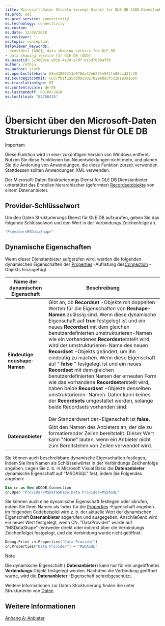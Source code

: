 ```yaml
---
title: Microsoft-Daten Strukturierungs Dienst für OLE DB (ADO-Dienstanbieter) | Microsoft-Dokumentation
ms.prod: sql
ms.prod_service: connectivity
ms.technology: connectivity
ms.custom: ''
ms.date: 11/08/2018
ms.reviewer: ''
ms.topic: conceptual
helpviewer_keywords:
- providers [ADO], data shaping service for OLE DB
- data shaping service for OLE DB [ADO]
ms.assetid: 523009ce-e01b-4e2d-a7df-816d7688aff0
author: rothja
ms.author: jroth
ms.openlocfilehash: 68ed3899311d970da47e627fe844fe05ccd37c78
ms.sourcegitcommit: 6037fb1f1a5ddd933017029eda5f5c281939100c
ms.translationtype: MT
ms.contentlocale: de-DE
ms.lasthandoff: 05/04/2020
ms.locfileid: "82758476"
---
```

# <a name="microsoft-data-shaping-service-for-ole-db-overview"></a>Übersicht über den Microsoft-Daten Strukturierungs Dienst für OLE DB
> [!IMPORTANT]
>  Diese Funktion wird in einer zukünftigen Version von Windows entfernt. Nutzen Sie diese Funktionen bei Neuentwicklungen nicht mehr, und planen Sie die Änderung von Anwendungen, die diese Funktion zurzeit verwenden. Stattdessen sollten Anwendungen XML verwenden.

 Der Microsoft-Daten Strukturierungs Dienst für OLE DB Dienstanbieter unterstützt das Erstellen hierarchischer (geformter) [Recordsetobjekte](../../../ado/reference/ado-api/recordset-object-ado.md) von einem Datenanbieter.

## <a name="provider-keyword"></a>Provider-Schlüsselwort
 Um den Daten Strukturierungs Dienst für OLE DB aufzurufen, geben Sie das folgende Schlüsselwort und den Wert in der Verbindungs Zeichenfolge an.

```vb
"Provider=MSDataShape"
```

## <a name="dynamic-properties"></a>Dynamische Eigenschaften
 Wenn dieser Dienstanbieter aufgerufen wird, werden die folgenden dynamischen Eigenschaften der [Properties](../../../ado/reference/ado-api/properties-collection-ado.md) -Auflistung des[Connection](../../../ado/reference/ado-api/connection-object-ado.md) -Objekts hinzugefügt.

|Name der dynamischen Eigenschaft|Beschreibung|
|---------------------------|-----------------|
|**Eindeutige neushape-Namen**|Gibt an, ob **Recordset** -Objekte mit doppelten Werten für die Eigenschaften von **Reshape-Namen** zulässig sind. Wenn diese dynamische Eigenschaft auf **true** festgelegt ist und ein neues **Recordset** mit dem gleichen benutzerdefinierten umstrukturieren-Namen wie ein vorhandenes **Recordset**erstellt wird, wird der umstrukturieren-Name des neuen **Recordset** -Objekts geändert, um ihn eindeutig zu machen. Wenn diese Eigenschaft auf " **false** " festgelegt ist und ein neues **Recordset** mit dem gleichen benutzerdefinierten Namen der erneuten Form wie das vorhandene **Recordset**erstellt wird, haben beide **Recordset** -Objekte denselben umstrukturieren-Namen. Daher kann keines der **Recordsets** umgestaltet werden, solange beide Recordsets vorhanden sind.<br /><br /> Der Standardwert der-Eigenschaft ist **false**.|
|**Datenanbieter**|Gibt den Namen des Anbieters an, der die zu formatierender Zeilen bereitstellt. Dieser Wert kann "None" lauten, wenn ein Anbieter nicht zum Bereitstellen von Zeilen verwendet wird.|

 Sie können auch beschreibbare dynamische Eigenschaften festlegen, indem Sie Ihre Namen als Schlüsselwörter in der Verbindungs Zeichenfolge angeben. Legen Sie z. b. in Microsoft Visual Basic die **Datenanbieter** dynamische Eigenschaft auf "MSDASQL" fest, indem Sie Folgendes angeben:

```vb
Dim cn as New ADODB.Connection
cn.Open "Provider=MSDataShape;Data Provider=MSDASQL"
```

 Sie können auch eine dynamische Eigenschaft festlegen oder abrufen, indem Sie Ihren Namen als Index für die [Properties](../../../ado/reference/ado-api/properties-collection-ado.md) -Eigenschaft angeben. Im folgenden Codebeispiel wird z. b. der aktuelle Wert der dynamischen Eigenschaft **Datenanbieter** abgerufen und ausgegeben. Anschließend wird ein neuer Wert festgelegt, wenn CN. "DataProvider" wurde auf "MSDataShape" (entweder direkt oder indirekt über die Verbindungs Zeichenfolge) festgelegt, und die Verbindung wurde nicht geöffnet:

```vb
Debug.Print cn.Properties("Data Provider")
cn.Properties("Data Provider") = "MSDASQL"
```

> [!NOTE]
>  Die dynamische Eigenschaft ( **Datenanbieter**) kann nur für ein ungeöffnetes **Verbindungs** Objekt festgelegt werden. Nachdem die Verbindung geöffnet wurde, wird die **Datenanbieter** -Eigenschaft schreibgeschützt.

 Weitere Informationen zur Daten Strukturierung finden Sie unter Strukturieren von [Daten](../../../ado/guide/data/data-shaping-overview.md).

## <a name="see-also"></a>Weitere Informationen
 [Anhang A: Anbieter](../../../ado/guide/appendixes/appendix-a-providers.md)

